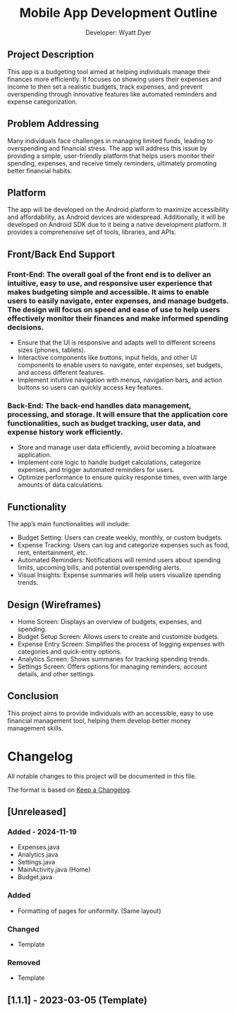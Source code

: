 


<h1 align="center">Mobile App Development Outline</h1>
<p align="center">Developer: Wyatt Dyer</p>

## Project Description
This app is a budgeting tool aimed at helping individuals manage their finances more efficiently. It focuses on showing users their expenses and income to then set a realistic budgets, track expenses, and prevent overspending through innovative features like automated reminders and expense categorization.
## Problem Addressing
Many individuals face challenges in managing limited funds, leading to overspending and financial stress. The app will address this issue by providing a simple, user-friendly platform that helps users monitor their spending, expenses, and receive timely reminders, ultimately promoting better financial habits.
## Platform
The app will be developed on the Android platform to maximize accessibility and affordability, as Android devices are widespread. Additionally, it will be developed on Android SDK due to it being a native development platform. It provides a comprehensive set of tools, libraries, and APIs. 
## Front/Back End Support
### Front-End: The overall goal of the front end is to deliver an intuitive, easy to use, and responsive user experience that makes budgeting simple and accessible. It aims to enable users to easily navigate, enter expenses, and manage budgets. The design will focus on speed and ease of use to help users effectively monitor their finances and make informed spending decisions.
- Ensure that the UI is responsive and adapts well to different screens sizes (phones, tablets). 
-	Interactive components like buttons, input fields, and other UI components to enable users to navigate, enter expenses, set budgets, and access different features. 
-	Implement intuitive navigation with menus, navigation bars, and action buttons so users can quickly access key features.
### Back-End: The back-end handles data management, processing, and storage. It will ensure that the application core functionalities, such as budget tracking, user data, and expense history work efficiently. 
-	Store and manage user data efficiently, avoid becoming a bloatware application.
-	Implement core logic to handle budget calculations, categorize expenses, and trigger automated reminders for users. 
-	Optimize performance to ensure quicky response times, even with large amounts of data calculations. 

## Functionality
The app’s main functionalities will include:
-	Budget Setting: Users can create weekly, monthly, or custom budgets.
-	Expense Tracking: Users can log and categorize expenses such as food, rent, entertainment, etc.
-	Automated Reminders: Notifications will remind users about spending limits, upcoming bills, and potential overspending alerts.
-	Visual Insights: Expense summaries will help users visualize spending trends.
## Design (Wireframes)
-	Home Screen: Displays an overview of budgets, expenses, and spending.
-	Budget Setup Screen: Allows users to create and customize budgets.
-	Expense Entry Screen: Simplifies the process of logging expenses with categories and quick-entry options.
-	Analytics Screen: Shows summaries for tracking spending trends.
-	Settings Screen: Offers options for managing reminders, account details, and other settings.
## Conclusion 
This project aims to provide individuals with an accessible, easy to use financial management tool, helping them develop better money management skills. 



# Changelog

All notable changes to this project will be documented in this file.

The format is based on [Keep a Changelog](https://keepachangelog.com/en/1.1.0/).

## [Unreleased]

### Added - 2024-11-19

- Expenses.java
- Analytics.java
- Settings.java
- MainActivity.java (Home)
- Budget.java

### Added

- Formatting of pages for uniformity. (Same layout)

### Changed

-  Template

### Removed

- Template

## [1.1.1] - 2023-03-05 (Template) 



